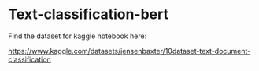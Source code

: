 # Text-classification-bert
Find the dataset for kaggle notebook here:

https://www.kaggle.com/datasets/jensenbaxter/10dataset-text-document-classification

